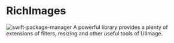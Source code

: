 # RichImages
![swift-package-manager](https://img.shields.io/badge/swift-package-manager-orange.svg)
A powerful library provides a plenty of extensions of filters, resizing and other useful tools of UIImage.
